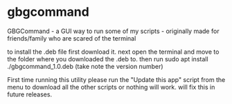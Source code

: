 # gbgcommand
GBGCommand - a GUI way to run some of my scripts - originally made for friends/family who are scared of the terminal 

to install the .deb file first download it.
next open the terminal and move to the folder where you downloaded the .deb to.
then run 
sudo apt install ./gbgcommand_1.0.deb
(take note the version number)

First time running this utility please run the "Update this app" script from the menu to download all the other scripts or nothing will work.
  will fix this in future releases.
  

